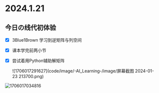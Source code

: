 # 2024.1.21
## 今日の线代初体验
- [x] 3Blue1Brown 学习到逆矩阵与列空间

- [x] 课本学完前两小节

- [x] 尝试着用Python辅助解矩阵

  ![1706017291627](code/image/-AI_Learning-/image/屏幕截图 2024-01-23 213700.png)

![1706017034816](C:\Users\86158\AppData\Roaming\Typora\typora-user-images\1706017034816.png)
